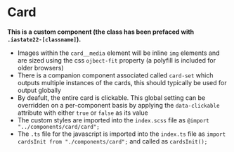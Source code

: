 # Card

**This is a custom component (the class has been prefaced with `.iastate22-[classname]`).**

- Images within the `card__media` element will be inline `img` elements and are sized using the css `ojbect-fit` property (a polyfill is included for older browsers)
- There is a companion component associated called `card-set` which outputs multiple instances of the cards, this should typically be used for output globally
- By deafult, the entire card is clickable. This global setting can be overridden on a per-component basis by applying the `data-clickable` attribute with either `true` or `false` as its value
- The custom styles are imported into the `index.scss` file as `@import "../components/card/card";`
- The `.ts` file for the javascript is imported into the `index.ts` file as `import cardsInit from "./components/card";` and called as `cardsInit();`
